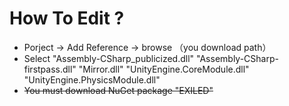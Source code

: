 # How To Edit ?

- Porject -> Add Reference -> browse （you download path）
- Select "Assembly-CSharp_publicized.dll" "Assembly-CSharp-firstpass.dll" "Mirror.dll" "UnityEngine.CoreModule.dll" "UnityEngine.PhysicsModule.dll"
- ~~You must download NuGet package "EXILED"~~
